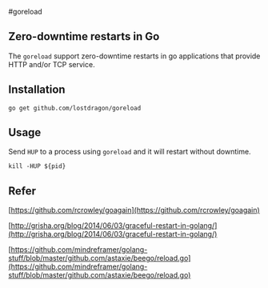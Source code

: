 #goreload

## Zero-downtime restarts in Go

The `goreload` support zero-downtime restarts in go applications that provide HTTP and/or TCP service.

## Installation

    go get github.com/lostdragon/goreload

## Usage
Send `HUP` to a process using `goreload` and it will restart without downtime.

    kill -HUP ${pid}


## Refer

[https://github.com/rcrowley/goagain](https://github.com/rcrowley/goagain)

[http://grisha.org/blog/2014/06/03/graceful-restart-in-golang/](http://grisha.org/blog/2014/06/03/graceful-restart-in-golang/)

[https://github.com/mindreframer/golang-stuff/blob/master/github.com/astaxie/beego/reload.go](https://github.com/mindreframer/golang-stuff/blob/master/github.com/astaxie/beego/reload.go)

